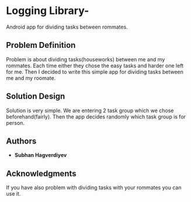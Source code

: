 # Logging Library-
Android app for dividing tasks between rommates.


## Problem Definition
Problem is about dividing tasks(houseworks) between me and my rommates. Each time either they chose the easy tasks and harder one left for me. Then I decided to write this simple app for dividing tasks between me and my roomate. 


## Solution Design
Solution is very simple. We are entering 2 task group which we chose beforehand(fairly). Then the app decides randomly which task group is for person.

## Authors

* **Subhan Hagverdiyev** 


## Acknowledgments
If you have also problem with dividing tasks with your rommates you can use it.



